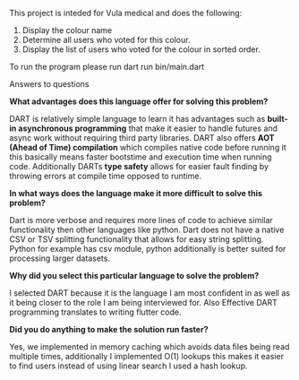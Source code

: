 This project is inteded for Vula medical and does the following:

1. Display the colour name
2. Determine all users who voted for this colour.
3. Display the list of users who voted for the colour in sorted order.

To run the program please run dart run bin/main.dart

Answers to questions

**What advantages does this language offer for solving this problem?**

DART is relatively simple language to learn it has advantages such as **built-in asynchronous programming** that make it easier to handle futures and async work without requiring third party libraries. DART also offers **AOT (Ahead of Time) compilation** which compiles native code before running it this basically means faster bootstime and execution time when running code. Additionally DARTs **type safety** allows for easier fault finding by throwing errors at compile time opposed to runtime. 

**In what ways does the language make it more difficult to solve this problem?**

Dart is more verbose and requires more lines of code to achieve similar functionality then other languages like python. Dart does not have a native CSV or TSV splitting functionality that allows for easy string splitting. Python for example has csv module, python additionally is better suited for processing larger datasets.

**Why did you select this particular language to solve the problem?**

I selected DART because it is the language I am most confident in as well as it being closer to the role I am being interviewed for. Also Effective DART programming translates to writing flutter code. 

**Did you do anything to make the solution run faster?**

Yes, we implemented in memory caching which avoids data files being read multiple times, additionally I implemented O(1) lookups this makes it easier to find users instead of using linear search I used a hash lookup. 
